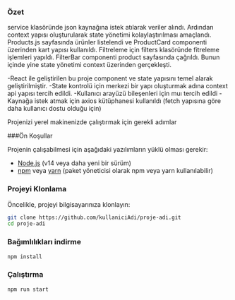 
### Özet
service klasöründe json kaynağına istek atılarak veriler alındı. Ardından context yapısı oluşturularak state yönetimi kolaylaştırılması amaçlandı. 
Products.js sayfasında ürünler listelendi ve ProductCard componenti üzerinden kart yapısı kullanıldı. Filtreleme için filters klasöründe fitreleme 
işlemleri yapıldı. FilterBar componenti product sayfasında çağrıldı. Bunun içinde yine state yönetimi context üzerinden gerçekleşti.

 -React ile geliştirilen bu proje component ve state yapısını temel alarak geliştirilmiştir.
 -State kontrolü için merkezi bir yapı oluşturmak adına context api yapısı tercih edildi.
 -Kullanıcı arayüzü bileşenleri için muı tercih edildi
 -Kaynağa istek atmak için axios kütüphanesi kullanıldı (fetch yapısına göre daha kullanıcı dostu olduğu için)



Projenizi yerel makinenizde çalıştırmak için gerekli adımlar

###Ön Koşullar

Projenin çalışabilmesi için aşağıdaki yazılımların yüklü olması gerekir:

- [Node.js](https://nodejs.org/) (v14 veya daha yeni bir sürüm)
- [npm](https://www.npmjs.com/) veya [yarn](https://yarnpkg.com/) (paket yöneticisi olarak npm veya yarn kullanılabilir)

### Projeyi Klonlama

Öncelikle, projeyi bilgisayarınıza klonlayın:
```bash
git clone https://github.com/kullaniciAdi/proje-adi.git
cd proje-adi
```

### Bağımlılıkları indirme 
```bash
npm install
```

### Çalıştırma 
```bash
npm run start
```
